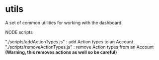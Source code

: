 # utils

A set of common utilities for working with the dashboard.

NODE scripts

"./scripts/addActionTypes.js" : add Action types to an Account
"./scripts/removeActionTypes.js" : remove Action types from an Account
**(Warning, this removes actions as well so be careful)**
